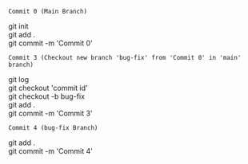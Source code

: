 `Commit 0 (Main Branch)` 

git init <br>
git add . <br>
git commit -m 'Commit 0' <br>

`Commit 3 (Checkout new branch 'bug-fix' from 'Commit 0' in 'main' branch)`

git log<br>
git checkout 'commit id'<br>
git checkout -b bug-fix<br>
git add . <br>
git commit -m 'Commit 3'<br>

`Commit 4 (bug-fix Branch)`

git add . <br>
git commit -m 'Commit 4' <br>